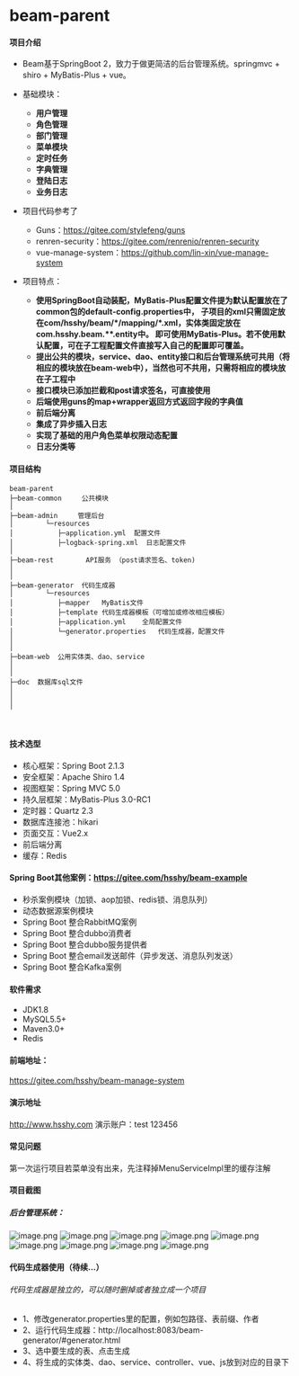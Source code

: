 # beam-parent

#### 项目介绍
- Beam基于SpringBoot 2，致力于做更简洁的后台管理系统。springmvc + shiro + MyBatis-Plus + vue。
- 基础模块：
  -  **用户管理**
  -  **角色管理** 
  -  **部门管理**
  -  **菜单模块**
  -  **定时任务**
  -  **字典管理**
  -  **登陆日志**
  -  **业务日志**
- 项目代码参考了
  - Guns：https://gitee.com/stylefeng/guns
  - renren-security：https://gitee.com/renrenio/renren-security
  - vue-manage-system：https://github.com/lin-xin/vue-manage-system
  
- 项目特点：
  - **使用SpringBoot自动装配，MyBatis-Plus配置文件提为默认配置放在了common包的default-config.properties中，
  子项目的xml只需固定放在com/hsshy/beam/\*/mapping/\*.xml，实体类固定放在com.hsshy.beam.\**.entity中。
  即可使用MyBatis-Plus。若不使用默认配置，可在子工程配置文件直接写入自己的配置即可覆盖。**
  - **提出公共的模块，service、dao、entity接口和后台管理系统可共用（将相应的模块放在beam-web中），当然也可不共用，只需将相应的模块放在子工程中**
  - **接口模块已添加拦截和post请求签名，可直接使用**
  - **后端使用guns的map+wrapper返回方式返回字段的字典值**
  - **前后端分离**
  - **集成了异步插入日志**
  - **实现了基础的用户角色菜单权限动态配置**
  - **日志分类等**



#### 项目结构
````
beam-parent
├─beam-common     公共模块
│ 
├─beam-admin     管理后台
│        └─resources 
│           ├─application.yml  配置文件
│           ├─logback-spring.xml  日志配置文件
│ 
├─beam-rest        API服务 （post请求签名、token)
│        
│ 
├─beam-generator  代码生成器
│        └─resources 
│           ├─mapper   MyBatis文件
│           ├─template 代码生成器模板（可增加或修改相应模板）
│           ├─application.yml    全局配置文件
│           └─generator.properties   代码生成器，配置文件
│       
│ 
├─beam-web  公用实体类、dao、service
│   
│ 
├─doc  数据库sql文件
│ 
│ 
│ 
````

<br>

#### 技术选型
- 核心框架：Spring Boot 2.1.3
- 安全框架：Apache Shiro 1.4
- 视图框架：Spring MVC 5.0
- 持久层框架：MyBatis-Plus 3.0-RC1
- 定时器：Quartz 2.3
- 数据库连接池：hikari
- 页面交互：Vue2.x
- 前后端分离
- 缓存：Redis

#### Spring Boot其他案例：https://gitee.com/hsshy/beam-example
- 秒杀案例模块（加锁、aop加锁、redis锁、消息队列）
- 动态数据源案例模块
- Spring Boot 整合RabbitMQ案例
- Spring Boot 整合dubbo消费者
- Spring Boot 整合dubbo服务提供者
- Spring Boot 整合email发送邮件（异步发送、消息队列发送）
- Spring Boot 整合Kafka案例


#### 软件需求
- JDK1.8
- MySQL5.5+
- Maven3.0+
- Redis

#### 前端地址：
https://gitee.com/hsshy/beam-manage-system

#### 演示地址
http://www.hsshy.com
演示账户：test 123456

#### 常见问题
第一次运行项目若菜单没有出来，先注释掉MenuServiceImpl里的缓存注解

#### 项目截图
##### 后台管理系统：
![image.png](https://upload-images.jianshu.io/upload_images/13498144-c83089109737709c.png?imageMogr2/auto-orient/strip%7CimageView2/2/w/1240)
![image.png](https://upload-images.jianshu.io/upload_images/13498144-3efb2aa334717c6b.png?imageMogr2/auto-orient/strip%7CimageView2/2/w/1240)
![image.png](https://upload-images.jianshu.io/upload_images/13498144-47608fef199fac65.png?imageMogr2/auto-orient/strip%7CimageView2/2/w/1240)
![image.png](https://upload-images.jianshu.io/upload_images/13498144-23439e67ae3df2f7.png?imageMogr2/auto-orient/strip%7CimageView2/2/w/1240)
![image.png](https://upload-images.jianshu.io/upload_images/13498144-01f8a58a32d513ca.png?imageMogr2/auto-orient/strip%7CimageView2/2/w/1240)
![image.png](https://upload-images.jianshu.io/upload_images/13498144-81e727c82affa1b0.png?imageMogr2/auto-orient/strip%7CimageView2/2/w/1240)
![image.png](https://upload-images.jianshu.io/upload_images/13498144-32261ca3ec99e6ee.png?imageMogr2/auto-orient/strip%7CimageView2/2/w/1240)
![image.png](https://upload-images.jianshu.io/upload_images/13498144-5bb29689629e43c9.png?imageMogr2/auto-orient/strip%7CimageView2/2/w/1240)
![image.png](https://upload-images.jianshu.io/upload_images/13498144-56d2d548f945d51b.png?imageMogr2/auto-orient/strip%7CimageView2/2/w/1240)

#### 代码生成器使用（待续...）
###### 代码生成器是独立的，可以随时删掉或者独立成一个项目
- 1、修改generator.properties里的配置，例如包路径、表前缀、作者
- 2、运行代码生成器：http://localhost:8083/beam-generator/#generator.html
- 3、选中要生成的表、点击生成
- 4、将生成的实体类、dao、service、controller、vue、js放到对应的目录下